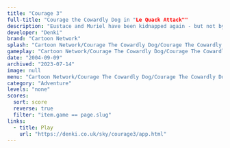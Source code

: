 ```yaml
---
title: "Courage 3"
full-title: "Courage the Cowardly Dog in "Le Quack Attack""
description: "Eustace and Muriel have been kidnapped again - but not by who you think!"
developer: "Denki"
brand: "Cartoon Network"
splash: "Cartoon Network/Courage The Cowardly Dog/Courage The Cowardly Dog Episode 3/Splash.jpg"
gameplay: "Cartoon Network/Courage The Cowardly Dog/Courage The Cowardly Dog Episode 3/Screen2.jpg"
date: "2004-09-09"
archived: "2023-07-14"
image: null
menu: "Cartoon Network/Courage The Cowardly Dog/Courage The Cowardly Dog Episode 3/menu.png"
category: "Adventure"
levels: "none"
scores:
  sort: score
  reverse: true
  filter: "item.game == page.slug"
links:
  - title: Play
    url: "https://denki.co.uk/sky/courage3/app.html"
---
```

